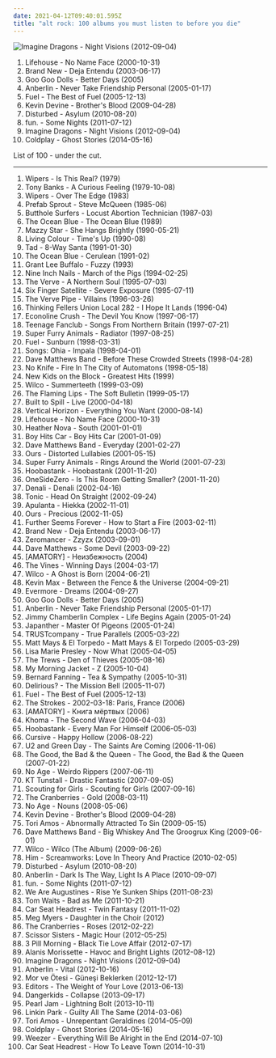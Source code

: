 ```yaml
---
date: 2021-04-12T09:40:01.595Z
title: "alt rock: 100 albums you must listen to before you die"
---
```

![Imagine Dragons - Night Visions (2012-09-04)](http://coverartarchive.org/release/e7bf831c-fff2-4758-a026-4432fd957bd3/6796107819-500.jpg "Imagine Dragons - Night Visions (2012-09-04)")
<ol class="albums">
<li data-cover="http://coverartarchive.org/release/bd00a78e-8cdb-4aef-a177-1ebd9a69b374/6623114975-500.jpg" data-tags="alternative rock, rock, alternative" role="button">Lifehouse - No Name Face (2000-10-31)</li>
<li data-cover="https://img.discogs.com/9gVexhNM1SO7bKgyYKyar_K47xs=/fit-in/600x600/filters:strip_icc():format(jpeg):mode_rgb():quality(90)/discogs-images/R-3662330-1405403128-4438.jpeg.jpg" data-tags="emo" role="button">Brand New - Deja Entendu (2003-06-17)</li>
<li data-cover="http://coverartarchive.org/release/a23b98de-2f6f-4ee9-9ec4-18059f0a7cae/10986739874-500.jpg" data-tags="rock, alternative, power pop, alt rock, scot 1990s music" role="button">Goo Goo Dolls - Better Days (2005)</li>
<li data-cover="http://coverartarchive.org/release/0158574e-e762-4a5f-a927-ad925172605d/17944620848-500.jpg" data-tags="alternative rock" role="button">Anberlin - Never Take Friendship Personal (2005-01-17)</li>
<li data-cover="https://img.discogs.com/1yng1UOjmv874tQZgZg-hDhHiw0=/fit-in/600x528/filters:strip_icc():format(jpeg):mode_rgb():quality(90)/discogs-images/R-644309-1588500878-9605.jpeg.jpg" data-tags="rock, alternative" role="button">Fuel - The Best of Fuel (2005-12-13)</li>
<li data-cover="http://coverartarchive.org/release/634d830e-3486-43d1-b6b0-e9730b10b092/2378547288-500.jpg" data-tags="addiction, lonely, alt rock, family sad" role="button">Kevin Devine - Brother's Blood (2009-04-28)</li>
<li data-cover="https://img.discogs.com/yPA9SqOUWxYcWuMPCLXSu-_RHSk=/fit-in/600x534/filters:strip_icc():format(jpeg):mode_rgb():quality(90)/discogs-images/R-2418023-1413125052-1157.jpeg.jpg" data-tags="alternative metal" role="button">Disturbed - Asylum (2010-08-20)</li>
<li data-cover="http://coverartarchive.org/release/dc64e2f5-6ca2-429a-8956-c104cd62c925/8016441381-500.jpg" data-tags="indie pop" role="button">fun. - Some Nights (2011-07-12)</li>
<li data-cover="http://coverartarchive.org/release/e7bf831c-fff2-4758-a026-4432fd957bd3/6796107819-500.jpg" data-tags="indie rock, alternative, alternative rock" role="button">Imagine Dragons - Night Visions (2012-09-04)</li>
<li data-cover="http://coverartarchive.org/release/49dab146-5393-4686-bb79-efbb1fa43648/22395430275-500.jpg" data-tags="pop, electronic, alternative, alternative rock, coldplay" role="button">Coldplay - Ghost Stories (2014-05-16)</li>
</ol>
List of 100 - under the cut.
<!-- more -->

_________________

<ol class="albums">
<li data-cover="https://img.discogs.com/gxfhqodPNQWmmG7h3OO-jy4nEkU=/fit-in/600x600/filters:strip_icc():format(jpeg):mode_rgb():quality(90)/discogs-images/R-1102568-1466634765-6819.jpeg.jpg" data-tags="punk, post-punk, punk rock" role="button">
Wipers - Is This Real? (1979)
</li>
<li data-cover="https://img.discogs.com/_6-OnH00Y_rIkirsp0N1DVEXkcY=/fit-in/600x600/filters:strip_icc():format(jpeg):mode_rgb():quality(90)/discogs-images/R-620724-1530972965-7025.jpeg.jpg" data-tags="progressive rock" role="button">
Tony Banks - A Curious Feeling (1979-10-08)
</li>
<li data-cover="https://img.discogs.com/qfYH70G4jNFQGQpUvtFx9_DMgi8=/fit-in/600x600/filters:strip_icc():format(jpeg):mode_rgb():quality(90)/discogs-images/R-1717457-1282523495.jpeg.jpg" data-tags="punk rock, post-punk" role="button">
Wipers - Over The Edge (1983)
</li>
<li data-cover="http://coverartarchive.org/release/6af59b09-2f3c-46d3-b076-45ecfec17904/8981366028-500.jpg" data-tags="80s" role="button">
Prefab Sprout - Steve McQueen (1985-06)
</li>
<li data-cover="http://coverartarchive.org/release/cba37f1a-2c70-3e76-bdc4-ed56e4de184f/9518530430-500.jpg" data-tags="noise rock" role="button">
Butthole Surfers - Locust Abortion Technician (1987-03)
</li>
<li data-cover="https://img.discogs.com/meGL_iaA4GZNiLbhoUzUbXYwJ2U=/fit-in/600x594/filters:strip_icc():format(jpeg):mode_rgb():quality(90)/discogs-images/R-998286-1577734623-7046.jpeg.jpg" data-tags="80s, pop rock, dream pop, alt rock, college radio, iveldie best of 1989" role="button">
The Ocean Blue - The Ocean Blue (1989)
</li>
<li data-cover="http://coverartarchive.org/release/c74307be-1085-4026-97ab-60b676e367c5/1923128273-500.jpg" data-tags="female vocalists, 90s, dream pop" role="button">
Mazzy Star - She Hangs Brightly (1990-05-21)
</li>
<li data-cover="https://img.discogs.com/6Nkszn5tJFDJywElV8Q0g26itWc=/fit-in/600x601/filters:strip_icc():format(jpeg):mode_rgb():quality(90)/discogs-images/R-3222714-1399314519-9565.jpeg.jpg" data-tags="hard rock, 90s, funk rock" role="button">
Living Colour - Time's Up (1990-08)
</li>
<li data-cover="http://coverartarchive.org/release/ee6bfa3c-6673-44ee-878e-cb6805765b58/12608688689-500.jpg" data-tags="grunge" role="button">
Tad - 8-Way Santa (1991-01-30)
</li>
<li data-cover="http://coverartarchive.org/release/4955bc87-1cd1-4604-b74a-06147904cde7/19369859361-500.jpg" data-tags="college radio, flashback alternatives" role="button">
The Ocean Blue - Cerulean (1991-02)
</li>
<li data-cover="https://img.discogs.com/kK5Ubyj7x-a73N0R9cHY4GS1GSc=/fit-in/600x598/filters:strip_icc():format(jpeg):mode_rgb():quality(90)/discogs-images/R-876717-1168190553.jpeg.jpg" data-tags="90s, rock, americana" role="button">
Grant Lee Buffalo - Fuzzy (1993)
</li>
<li data-cover="https://via.placeholder.com/450" data-tags="industrial, 1994" role="button">
Nine Inch Nails - March of the Pigs (1994-02-25)
</li>
<li data-cover="http://coverartarchive.org/release/1ec3f8dc-27fe-31b1-ac45-f957da4e3773/28476982084-500.jpg" data-tags="90s, britpop, indie" role="button">
The Verve - A Northern Soul (1995-07-03)
</li>
<li data-cover="http://coverartarchive.org/release/9a68998d-ee0e-4c43-8d1a-1ef3dbad7365/8147477255-500.jpg" data-tags="noise rock" role="button">
Six Finger Satellite - Severe Exposure (1995-07-11)
</li>
<li data-cover="http://coverartarchive.org/release/47dff9f0-d1f3-47d3-a860-da762ea68f99/1651049249-500.jpg" data-tags="90s" role="button">
The Verve Pipe - Villains (1996-03-26)
</li>
<li data-cover="https://img.discogs.com/aNhB1sEgHyAKQwaAN6vCmRCrRDc=/fit-in/600x597/filters:strip_icc():format(jpeg):mode_rgb():quality(90)/discogs-images/R-978211-1180098018.jpeg.jpg" data-tags="alternative, experimental rock, dreamy, 90s, alt rock, exprog, online record collection" role="button">
Thinking Fellers Union Local 282 - I Hope It Lands (1996-04)
</li>
<li data-cover="http://coverartarchive.org/release/0bd87d69-653a-47bc-8219-cf6ad055ca9b/15822705157-500.jpg" data-tags="alternative rock, industrial, industrial rock, alt rock, hybrid, fish lab, has hidden track, mandatory, music from junior high" role="button">
Econoline Crush - The Devil You Know (1997-06-17)
</li>
<li data-cover="https://img.discogs.com/I-oViWD7yaPbPfp-56ogVSe6K8o=/fit-in/600x469/filters:strip_icc():format(jpeg):mode_rgb():quality(90)/discogs-images/R-10404061-1538314922-5725.jpeg.jpg" data-tags="indie, rock, power pop, jangle pop, scottish" role="button">
Teenage Fanclub - Songs From Northern Britain (1997-07-21)
</li>
<li data-cover="https://img.discogs.com/jLrf7hv7ye_ZALB1UEyRSCeezVE=/fit-in/600x588/filters:strip_icc():format(jpeg):mode_rgb():quality(90)/discogs-images/R-676205-1146469269.jpeg.jpg" data-tags="90s" role="button">
Super Furry Animals - Radiator (1997-08-25)
</li>
<li data-cover="http://coverartarchive.org/release/ee01592b-5da1-3dea-a289-d2b0906b7d5a/5679112410-500.jpg" data-tags="rock" role="button">
Fuel - Sunburn (1998-03-31)
</li>
<li data-cover="https://img.discogs.com/zau8CoVGHSxranIndl2IyM6GXMw=/fit-in/563x563/filters:strip_icc():format(jpeg):mode_rgb():quality(90)/discogs-images/R-1851550-1289985493.jpeg.jpg" data-tags="secretly canadian" role="button">
Songs: Ohia - Impala (1998-04-01)
</li>
<li data-cover="https://img.discogs.com/cfc9e7fd50d7c9c08931869b95f6849a01d0635d/images/spacer.gif" data-tags="rock, dave matthews band" role="button">
Dave Matthews Band - Before These Crowded Streets (1998-04-28)
</li>
<li data-cover="http://coverartarchive.org/release/4fbf62b9-6111-4898-a0ea-d7fa3fde6896/25954166388-500.jpg" data-tags="indie, alternative, math rock, indie rock, usa, romantic, melodic, energetic, melancholy, melancholic, alt rock, indie emo" role="button">
No Knife - Fire In The City of Automatons (1998-05-18)
</li>
<li data-cover="http://coverartarchive.org/release/af457ab2-4689-4d6d-9cf5-18d5d2912bd6/16156435985-500.jpg" data-tags="nkotb, boyband" role="button">
New Kids on the Block - Greatest Hits (1999)
</li>
<li data-cover="http://coverartarchive.org/release/38a40944-ac73-4c8e-8638-ec0075b170ea/4530840085-500.jpg" data-tags="90s" role="button">
Wilco - Summerteeth (1999-03-09)
</li>
<li data-cover="http://coverartarchive.org/release/58e26176-9898-4a7e-837f-fcb221f1dfc1/21047497043-500.jpg" data-tags="indie, 90s, alternative, rock" role="button">
The Flaming Lips - The Soft Bulletin (1999-05-17)
</li>
<li data-cover="http://coverartarchive.org/release/8eb5fba9-e6fe-46db-8ff4-1ab77e1096f4/7940771884-500.jpg" data-tags="indie, rock" role="button">
Built to Spill - Live (2000-04-18)
</li>
<li data-cover="http://coverartarchive.org/release/124490a2-3b9a-4177-9f0e-5645a59e0092/20616806771-500.jpg" data-tags="rock, 90s" role="button">
Vertical Horizon - Everything You Want (2000-08-14)
</li>
<li data-cover="http://coverartarchive.org/release/bd00a78e-8cdb-4aef-a177-1ebd9a69b374/6623114975-500.jpg" data-tags="alternative rock, rock, alternative" role="button">
Lifehouse - No Name Face (2000-10-31)
</li>
<li data-cover="https://img.discogs.com/xokyBz5hzFNuqZ2yH9JdepMHH7M=/fit-in/600x588/filters:strip_icc():format(jpeg):mode_rgb():quality(90)/discogs-images/R-1158868-1197154991.jpeg.jpg" data-tags="soul, pop rock, alternative pop, bermudian" role="button">
Heather Nova - South (2001-01-01)
</li>
<li data-cover="http://coverartarchive.org/release/41de15ee-e9d8-4336-aa14-03ea5be4016f/15537492906-500.jpg" data-tags="alternative metal, nu metal, lovecore" role="button">
Boy Hits Car - Boy Hits Car (2001-01-09)
</li>
<li data-cover="http://coverartarchive.org/release/d408943f-fa02-4ddd-beac-8b575ba6777a/16967352324-500.jpg" data-tags="rock" role="button">
Dave Matthews Band - Everyday (2001-02-27)
</li>
<li data-cover="https://img.discogs.com/ZA5f__htm5ZADkSXsHnvvn0YyuM=/fit-in/600x600/filters:strip_icc():format(jpeg):mode_rgb():quality(90)/discogs-images/R-642333-1331579291.jpeg.jpg" data-tags="alternative rock, alt rock, brit, criminally underrated" role="button">
Ours - Distorted Lullabies (2001-05-15)
</li>
<li data-cover="https://img.discogs.com/0f36ac86c54fe502a205affaefeae52f092904f2/images/spacer.gif" data-tags="00s, welsh, indie" role="button">
Super Furry Animals - Rings Around the World (2001-07-23)
</li>
<li data-cover="http://coverartarchive.org/release/b410dac5-6c06-4864-add3-5f317058f30f/24917496645-500.jpg" data-tags="rock, alternative rock" role="button">
Hoobastank - Hoobastank (2001-11-20)
</li>
<li data-cover="http://coverartarchive.org/release/ffc37b3e-1be0-4ee3-a087-4d9b7a27bfaa/27577456302-500.jpg" data-tags="hard rock, alternative metal, post-grunge, alt rock, nu metal, hard nurock" role="button">
OneSideZero - Is This Room Getting Smaller? (2001-11-20)
</li>
<li data-cover="http://coverartarchive.org/release/20d00514-e1c6-4b09-a7cd-b824a80ab047/5896975081-500.jpg" data-tags="indie rock" role="button">
Denali - Denali (2002-04-16)
</li>
<li data-cover="http://coverartarchive.org/release/03073943-b10d-4c53-989d-03e1ff811b2f/20752709373-500.jpg" data-tags="rock" role="button">
Tonic - Head On Straight (2002-09-24)
</li>
<li data-cover="https://img.discogs.com/0VpNwRQT15AkfL5oE6FKOYQmCjM=/fit-in/600x601/filters:strip_icc():format(jpeg):mode_rgb():quality(90)/discogs-images/R-2352077-1549704952-7500.jpeg.jpg" data-tags="alternative rock, alt rock, 2000s, nu-metal, suomirock, copy controlled cd, album collection" role="button">
Apulanta - Hiekka (2002-11-01)
</li>
<li data-cover="https://img.discogs.com/yfDWMkhLGXCXKMtHBdi7M7MnJsw=/fit-in/600x600/filters:strip_icc():format(jpeg):mode_rgb():quality(90)/discogs-images/R-717573-1152032612.jpeg.jpg" data-tags="alt rock, brit, criminally underrated" role="button">
Ours - Precious (2002-11-05)
</li>
<li data-cover="http://coverartarchive.org/release/900704eb-fb9e-4e2a-ac6f-88d7e40c14d4/26394314398-500.jpg" data-tags="rock" role="button">
Further Seems Forever - How to Start a Fire (2003-02-11)
</li>
<li data-cover="https://img.discogs.com/9gVexhNM1SO7bKgyYKyar_K47xs=/fit-in/600x600/filters:strip_icc():format(jpeg):mode_rgb():quality(90)/discogs-images/R-3662330-1405403128-4438.jpeg.jpg" data-tags="emo" role="button">
Brand New - Deja Entendu (2003-06-17)
</li>
<li data-cover="https://img.discogs.com/b5XEw5-q8zZB_zqKfEs82XjqqXQ=/fit-in/300x300/filters:strip_icc():format(jpeg):mode_rgb():quality(90)/discogs-images/R-475514-1119116441.jpg.jpg" data-tags="industrial rock" role="button">
Zeromancer - Zzyzx (2003-09-01)
</li>
<li data-cover="https://img.discogs.com/F5rcyw3h2tBp5UcO18hh3z5fYYs=/fit-in/600x604/filters:strip_icc():format(jpeg):mode_rgb():quality(90)/discogs-images/R-8615478-1465192295-8925.jpeg.jpg" data-tags="rock" role="button">
Dave Matthews - Some Devil (2003-09-22)
</li>
<li data-cover="http://coverartarchive.org/release/3705ad75-e56a-478b-9994-20eb9876090c/6795975649-500.jpg" data-tags="metalcore" role="button">
[AMATORY] - Неизбежность (2004)
</li>
<li data-cover="https://img.discogs.com/3mbOIjGGDq61ImqUIBUwduKad7g=/fit-in/600x603/filters:strip_icc():format(jpeg):mode_rgb():quality(90)/discogs-images/R-484054-1525693159-1114.jpeg.jpg" data-tags="alternative rock, rock" role="button">
The Vines - Winning Days (2004-03-17)
</li>
<li data-cover="http://coverartarchive.org/release/9ad6f7a0-bd9e-4ca2-8b8a-5441dc51f34b/4530847957-500.jpg" data-tags="00s, indie, rock" role="button">
Wilco - A Ghost is Born (2004-06-21)
</li>
<li data-cover="https://img.discogs.com/w1WNjeozKfX_wlsz4NWS3iSvLmU=/fit-in/600x591/filters:strip_icc():format(jpeg):mode_rgb():quality(90)/discogs-images/R-3030046-1312472506.jpeg.jpg" data-tags="alt rock" role="button">
Kevin Max - Between the Fence & the Universe (2004-09-21)
</li>
<li data-cover="https://img.discogs.com/rFeysbyP4t_rmB3YIyDGKhxnMrw=/fit-in/394x389/filters:strip_icc():format(jpeg):mode_rgb():quality(90)/discogs-images/R-495940-1130816132.jpeg.jpg" data-tags="rock, alternative, kiwi, alt rock, evermore" role="button">
Evermore - Dreams (2004-09-27)
</li>
<li data-cover="http://coverartarchive.org/release/a23b98de-2f6f-4ee9-9ec4-18059f0a7cae/10986739874-500.jpg" data-tags="rock, alternative, power pop, alt rock, scot 1990s music" role="button">
Goo Goo Dolls - Better Days (2005)
</li>
<li data-cover="http://coverartarchive.org/release/0158574e-e762-4a5f-a927-ad925172605d/17944620848-500.jpg" data-tags="alternative rock" role="button">
Anberlin - Never Take Friendship Personal (2005-01-17)
</li>
<li data-cover="http://coverartarchive.org/release/2ba9d443-ecb0-4807-b2ac-48f107bc97b4/27575795953-500.jpg" data-tags="alternative rock" role="button">
Jimmy Chamberlin Complex - Life Begins Again (2005-01-24)
</li>
<li data-cover="http://coverartarchive.org/release/26d85786-0a22-4e97-8e08-ef0bf70c32c3/3213251999-500.jpg" data-tags="punk, indie rock, post, pop punk, alt rock, flawless" role="button">
Japanther - Master Of Pigeons (2005-01-24)
</li>
<li data-cover="https://via.placeholder.com/450" data-tags="alternative rock" role="button">
TRUSTcompany - True Parallels (2005-03-22)
</li>
<li data-cover="http://coverartarchive.org/release/b4de67c0-3f0a-41a0-af37-3da95007ed55/14668379732-500.jpg" data-tags="alt-country" role="button">
Matt Mays & El Torpedo - Matt Mays & El Torpedo (2005-03-29)
</li>
<li data-cover="https://img.discogs.com/aEnJ04MUDNSOAUQJakuVsDe9A98=/fit-in/344x338/filters:strip_icc():format(jpeg):mode_rgb():quality(90)/discogs-images/R-2492004-1286975812.jpeg.jpg" data-tags="rock, alternative, female vocalists, singer-songwriter, alt rock, toll, albums in my cd rack" role="button">
Lisa Marie Presley - Now What (2005-04-05)
</li>
<li data-cover="http://coverartarchive.org/release/a78cdd84-d0e4-4287-9919-de8d3c0ff18d/15051661677-500.jpg" data-tags="alt rock, cottage, the trews" role="button">
The Trews - Den of Thieves (2005-08-16)
</li>
<li data-cover="https://img.discogs.com/HMwX-vG8imndd3_mYsdVGDNwv_o=/fit-in/500x497/filters:strip_icc():format(jpeg):mode_rgb():quality(90)/discogs-images/R-2463207-1318871638.jpeg.jpg" data-tags="indie, indie rock" role="button">
My Morning Jacket - Z (2005-10-04)
</li>
<li data-cover="http://coverartarchive.org/release/6d283241-8ab9-4ce8-b5e5-4bed82e1f894/9230255613-500.jpg" data-tags="australian, acoustic" role="button">
Bernard Fanning - Tea & Sympathy (2005-10-31)
</li>
<li data-cover="http://coverartarchive.org/release/692a0019-b859-37e2-89ca-6bb347163b25/23523583262-500.jpg" data-tags="christian" role="button">
Delirious? - The Mission Bell (2005-11-07)
</li>
<li data-cover="https://img.discogs.com/1yng1UOjmv874tQZgZg-hDhHiw0=/fit-in/600x528/filters:strip_icc():format(jpeg):mode_rgb():quality(90)/discogs-images/R-644309-1588500878-9605.jpeg.jpg" data-tags="rock, alternative" role="button">
Fuel - The Best of Fuel (2005-12-13)
</li>
<li data-cover="https://img.discogs.com/M9MTbA9iUrMUxWj3Tqf8f0txZJg=/fit-in/600x518/filters:strip_icc():format(jpeg):mode_rgb():quality(90)/discogs-images/R-13138429-1565414324-2015.jpeg.jpg" data-tags="indie rock" role="button">
The Strokes - 2002-03-18: Paris, France (2006)
</li>
<li data-cover="https://via.placeholder.com/450" data-tags="metalcore, post anal experience, modern metal, kircore" role="button">
[AMATORY] - Книга мёртвых (2006)
</li>
<li data-cover="https://img.discogs.com/jsyRYZIO_SWcfGfCe75NLPZNx5Y=/fit-in/600x600/filters:strip_icc():format(jpeg):mode_rgb():quality(90)/discogs-images/R-812741-1161366713.jpeg.jpg" data-tags="alternative rock" role="button">
Khoma - The Second Wave (2006-04-03)
</li>
<li data-cover="https://img.discogs.com/_XzUTfUpx4SNSmnGaYa6_TyNW-4=/fit-in/471x468/filters:strip_icc():format(jpeg):mode_rgb():quality(90)/discogs-images/R-687864-1147822988.jpeg.jpg" data-tags="rock, alternative rock" role="button">
Hoobastank - Every Man For Himself (2006-05-03)
</li>
<li data-cover="http://coverartarchive.org/release/99ab606f-f9a0-4e13-85b4-48fcd5914899/26393765187-500.jpg" data-tags="indie rock" role="button">
Cursive - Happy Hollow (2006-08-22)
</li>
<li data-cover="http://coverartarchive.org/release/3be301ab-c93a-426a-bc53-b906b5c38d23/9460777849-500.jpg" data-tags="alternative rock, cover, alt rock, 2000s, skids cover, the skids cover" role="button">
U2 and Green Day - The Saints Are Coming (2006-11-06)
</li>
<li data-cover="https://img.discogs.com/T7_pLWM6rGnFtXYFAbqToMmrRe4=/fit-in/600x585/filters:strip_icc():format(jpeg):mode_rgb():quality(90)/discogs-images/R-887153-1203597059.jpeg.jpg" data-tags="alternative, indie, rock, britpop, 00s" role="button">
The Good, the Bad & the Queen - The Good, the Bad & the Queen (2007-01-22)
</li>
<li data-cover="http://coverartarchive.org/release/8541b1c1-ab31-4b75-a3c9-5dde5e6f2266/23905573829-500.jpg" data-tags="noise rock" role="button">
No Age - Weirdo Rippers (2007-06-11)
</li>
<li data-cover="https://img.discogs.com/Ac6KrOzJLeBWuioFwn1OsSnLvgM=/fit-in/600x539/filters:strip_icc():format(jpeg):mode_rgb():quality(90)/discogs-images/R-1236134-1341822714-7399.jpeg.jpg" data-tags="pop, rock, folk" role="button">
KT Tunstall - Drastic Fantastic (2007-09-05)
</li>
<li data-cover="http://coverartarchive.org/release/b603c9dc-b1f8-4282-883f-4cbd051ef5d3/20156050715-500.jpg" data-tags="indie, pop" role="button">
Scouting for Girls - Scouting for Girls (2007-09-16)
</li>
<li data-cover="http://coverartarchive.org/release/0f369d44-77ec-4b13-a183-6998b5496058/7344283221-500.jpg" data-tags="rock" role="button">
The Cranberries - Gold (2008-03-11)
</li>
<li data-cover="https://via.placeholder.com/450" data-tags="noise rock, indie" role="button">
No Age - Nouns (2008-05-06)
</li>
<li data-cover="http://coverartarchive.org/release/634d830e-3486-43d1-b6b0-e9730b10b092/2378547288-500.jpg" data-tags="addiction, lonely, alt rock, family sad" role="button">
Kevin Devine - Brother's Blood (2009-04-28)
</li>
<li data-cover="http://coverartarchive.org/release/91e158f9-870a-459a-bbca-1883edeb2a47/24901186248-500.jpg" data-tags="female vocalists" role="button">
Tori Amos - Abnormally Attracted To Sin (2009-05-15)
</li>
<li data-cover="http://coverartarchive.org/release/0b6042b0-00db-4366-bc53-9d24036c44b8/15473920306-500.jpg" data-tags="alternative, rock" role="button">
Dave Matthews Band - Big Whiskey And The Groogrux King (2009-06-01)
</li>
<li data-cover="http://coverartarchive.org/release/993dd992-cc0b-36a6-b9b9-a2a582c141fe/13700643173-500.jpg" data-tags="00s" role="button">
Wilco - Wilco (The Album) (2009-06-26)
</li>
<li data-cover="http://coverartarchive.org/release/6a0af0af-e018-4719-9e8c-c8d0a557b116/5086053899-500.jpg" data-tags="love metal" role="button">
Him - Screamworks: Love In Theory And Practice (2010-02-05)
</li>
<li data-cover="https://img.discogs.com/yPA9SqOUWxYcWuMPCLXSu-_RHSk=/fit-in/600x534/filters:strip_icc():format(jpeg):mode_rgb():quality(90)/discogs-images/R-2418023-1413125052-1157.jpeg.jpg" data-tags="alternative metal" role="button">
Disturbed - Asylum (2010-08-20)
</li>
<li data-cover="http://coverartarchive.org/release/5209ac0e-d60a-4363-8c33-e18aee03f493/2100227428-500.jpg" data-tags="alternative rock" role="button">
Anberlin - Dark Is The Way, Light Is A Place (2010-09-07)
</li>
<li data-cover="http://coverartarchive.org/release/dc64e2f5-6ca2-429a-8956-c104cd62c925/8016441381-500.jpg" data-tags="indie pop" role="button">
fun. - Some Nights (2011-07-12)
</li>
<li data-cover="https://img.discogs.com/hxifDw2Ax_1r2UZRnikZj514wh0=/fit-in/600x600/filters:strip_icc():format(jpeg):mode_rgb():quality(90)/discogs-images/R-3505138-1333096610.jpeg.jpg" data-tags="rock" role="button">
We Are Augustines - Rise Ye Sunken Ships (2011-08-23)
</li>
<li data-cover="http://coverartarchive.org/release/95501339-d993-49d8-8bb0-54cb98464c29/13194367606-500.jpg" data-tags="alternative rock" role="button">
Tom Waits - Bad as Me (2011-10-21)
</li>
<li data-cover="http://coverartarchive.org/release/8ea11957-0df0-4fe0-b100-b822426e028b/8773562697-500.jpg" data-tags="indie rock" role="button">
Car Seat Headrest - Twin Fantasy (2011-11-02)
</li>
<li data-cover="http://coverartarchive.org/release/74910106-483e-480a-a8ac-ae946026fd96/10456542205-500.jpg" data-tags="alt rock, 2010s, recommended by jwz" role="button">
Meg Myers - Daughter in the Choir (2012)
</li>
<li data-cover="https://img.discogs.com/UciUWwL97M2MzkIQqhscupJrTJc=/fit-in/600x465/filters:strip_icc():format(jpeg):mode_rgb():quality(90)/discogs-images/R-1544697-1337205321-2730.jpeg.jpg" data-tags="indie, rock, alternative rock" role="button">
The Cranberries - Roses (2012-02-22)
</li>
<li data-cover="http://coverartarchive.org/release/ed4ef585-6abe-4a3e-a4d3-6206589b3633/28652812232-500.jpg" data-tags="pop" role="button">
Scissor Sisters - Magic Hour (2012-05-25)
</li>
<li data-cover="https://img.discogs.com/nsv8Ltg9hbZkIoRpXkrzRQhyGdY=/fit-in/300x300/filters:strip_icc():format(jpeg):mode_rgb():quality(90)/discogs-images/R-7931145-1451879057-8326.jpeg.jpg" data-tags="rock, hard rock, rain, alt rock, loser, skin, brian virtue, 3 pill morning, euphonic masters, jon king, sirius xm octane" role="button">
3 Pill Morning - Black Tie Love Affair (2012-07-17)
</li>
<li data-cover="http://coverartarchive.org/release/7fc1b9a1-075c-419b-adff-615493ba1bfc/3592167593-500.jpg" data-tags="rock, pop, female vocalists" role="button">
Alanis Morissette - Havoc and Bright Lights (2012-08-12)
</li>
<li data-cover="http://coverartarchive.org/release/e7bf831c-fff2-4758-a026-4432fd957bd3/6796107819-500.jpg" data-tags="indie rock, alternative, alternative rock" role="button">
Imagine Dragons - Night Visions (2012-09-04)
</li>
<li data-cover="http://coverartarchive.org/release/169c8107-5e7e-42f9-b96c-e33217c3d654/2268780673-500.jpg" data-tags="alternative rock" role="button">
Anberlin - Vital (2012-10-16)
</li>
<li data-cover="http://coverartarchive.org/release/a341c0fe-d6b7-4866-93c1-57d13a7d85a9/10184905518-500.jpg" data-tags="alternative rock, alt rock, turkish rock" role="button">
Mor ve Ötesi - Güneşi Beklerken (2012-12-17)
</li>
<li data-cover="http://coverartarchive.org/release/88f75d9a-00e0-4ec6-8559-1a6c98672d63/4939836450-500.jpg" data-tags="alternative rock" role="button">
Editors - The Weight of Your Love (2013-06-13)
</li>
<li data-cover="http://coverartarchive.org/release/9b8ddd03-1b4b-456e-a596-1c97b8d3b3f1/15637013313-500.jpg" data-tags="post-hardcore" role="button">
Dangerkids - Collapse (2013-09-17)
</li>
<li data-cover="http://coverartarchive.org/release/1c2d3f14-262e-4781-a484-d80ee82ef7a9/9363103757-500.jpg" data-tags="alternative rock, grunge" role="button">
Pearl Jam - Lightning Bolt (2013-10-11)
</li>
<li data-cover="http://coverartarchive.org/release/4cd974a6-8fef-4a31-979b-fdd13efb5ee0/6708979968-500.jpg" data-tags="nu-metal, single, alternative metal  hard rock" role="button">
Linkin Park - Guilty All The Same (2014-03-06)
</li>
<li data-cover="http://coverartarchive.org/release/fcd44a2b-3e3f-4e7f-8af2-e553fa6a603f/7296590031-500.jpg" data-tags="alternative pop" role="button">
Tori Amos - Unrepentant Geraldines (2014-05-09)
</li>
<li data-cover="http://coverartarchive.org/release/49dab146-5393-4686-bb79-efbb1fa43648/22395430275-500.jpg" data-tags="pop, electronic, alternative, alternative rock, coldplay" role="button">
Coldplay - Ghost Stories (2014-05-16)
</li>
<li data-cover="http://coverartarchive.org/release/9fff52f3-67b8-46bf-93a6-ad43e285601d/8368597159-500.jpg" data-tags="rock, power pop" role="button">
Weezer - Everything Will Be Alright in the End (2014-07-10)
</li>
<li data-cover="http://coverartarchive.org/release/532342c6-cab4-45b5-8122-583ff5a2e818/8773749546-500.jpg" data-tags="lo-fi" role="button">
Car Seat Headrest - How To Leave Town (2014-10-31)
</li>
</ol>
